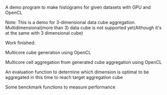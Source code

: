 A demo program to make histograms for given datasets with GPU and OpenCL

Note: This is a demo for 3-dimensional data cube aggregation. Multidimensional(more than 3) data cube is not supported yet(Although it's at the same with 3 dimensional cube)

Work finished:

Multicore cube generation using OpenCL

Multicore cell aggregation from generated cube aggregation using OpenCL

An evaluation function to determine which dimension is optimal to be aggregated in this time to reach target aggregation cube

Some benckmark functions to measure performance

